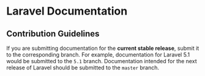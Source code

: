 # Laravel Documentation

## Contribution Guidelines

If you are submitting documentation for the **current stable release**, submit it to the corresponding branch. For example, documentation for Laravel 5.1 would be submitted to the `5.1` branch. Documentation intended for the next release of Laravel should be submitted to the `master` branch.
